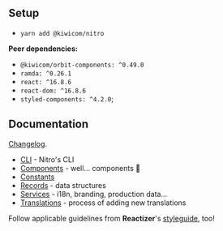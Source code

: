 ## Setup

* `yarn add @kiwicom/nitro`

**Peer dependencies:**
* `@kiwicom/orbit-components: ^0.49.0`
* `ramda: ^0.26.1`
* `react: ^16.8.6`
* `react-dom: ^16.8.6`
* `styled-components: ^4.2.0`;

## Documentation

[Changelog](https://github.com/kiwicom/nitrolib/blob/master/CHANGELOG.md).

* [CLI](./cli.md) - Nitro's CLI
* [Components](./components.md) - well... components 🤷
* [Constants](./consts.md)
* [Records](./records.md) - data structures
* [Services](./services.md) - i18n, branding, production data...
* [Translations](./translations.md) - process of adding new translations

Follow applicable guidelines from **Reactizer**'s [styleguide](https://oreqizer.github.io/reactizer/styleguide/), too!
